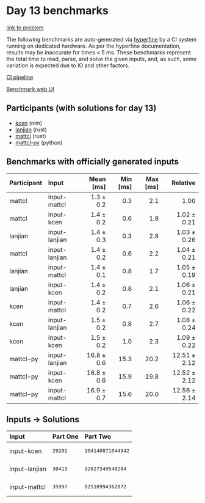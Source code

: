# Day 13 benchmarks

[link to problem](https://adventofcode.com/2024/day/13)

The following benchmarks are auto-generated via
[hyperfine](https://github.com/sharkdp/hyperfine) by a CI system running on
dedicated hardware. As per the hyperfine documentation, results may be
inaccurate for times < 5 ms. These benchmarks represent the total time to read,
parse, and solve the given inputs, and, as such, some variation is expected due
to IO and other factors.

[CI pipeline](http://ci.papercode.net:8080/teams/main/pipelines/aoc2024)

[Benchmark web UI](https://aoc.ancalagon.black)


## Participants (with solutions for day 13)

- [kcen](https://github.com/kcen/aoc2024) (nim)
- [lanjian](https://github.com/lanjian/aoc-2024) (rust)
- [mattcl](https://github.com/mattcl/aoc2024) (rust)
- [mattcl-py](https://github.com/mattcl/aoc2024-py) (python)


## Benchmarks with officially generated inputs

| Participant | Input | Mean [ms] | Min [ms] | Max [ms] | Relative |
|:---|:---|---:|---:|---:|---:|
| mattcl | input-mattcl | 1.3 ± 0.2 | 0.3 | 2.1 | 1.00 |
| mattcl | input-kcen | 1.4 ± 0.2 | 0.6 | 1.8 | 1.02 ± 0.21 |
| lanjian | input-lanjian | 1.4 ± 0.3 | 0.3 | 2.8 | 1.03 ± 0.26 |
| mattcl | input-lanjian | 1.4 ± 0.2 | 0.6 | 2.2 | 1.04 ± 0.21 |
| lanjian | input-mattcl | 1.4 ± 0.1 | 0.8 | 1.7 | 1.05 ± 0.19 |
| lanjian | input-kcen | 1.4 ± 0.2 | 0.8 | 2.1 | 1.06 ± 0.21 |
| kcen | input-mattcl | 1.4 ± 0.2 | 0.7 | 2.6 | 1.06 ± 0.22 |
| kcen | input-lanjian | 1.5 ± 0.2 | 0.8 | 2.7 | 1.08 ± 0.24 |
| kcen | input-kcen | 1.5 ± 0.2 | 1.0 | 2.3 | 1.09 ± 0.22 |
| mattcl-py | input-lanjian | 16.8 ± 0.6 | 15.3 | 20.2 | 12.51 ± 2.12 |
| mattcl-py | input-kcen | 16.8 ± 0.6 | 15.9 | 19.8 | 12.52 ± 2.12 |
| mattcl-py | input-mattcl | 16.9 ± 0.7 | 15.6 | 20.0 | 12.56 ± 2.14 |


## Inputs -> Solutions

| Input | Part One | Part Two |
|:---|:---|:---|
|input-kcen|<pre>29201</pre>|<pre>104140871044942</pre>|
|input-lanjian|<pre>30413</pre>|<pre>92827349540204</pre>|
|input-mattcl|<pre>35997</pre>|<pre>82510994362072</pre>|